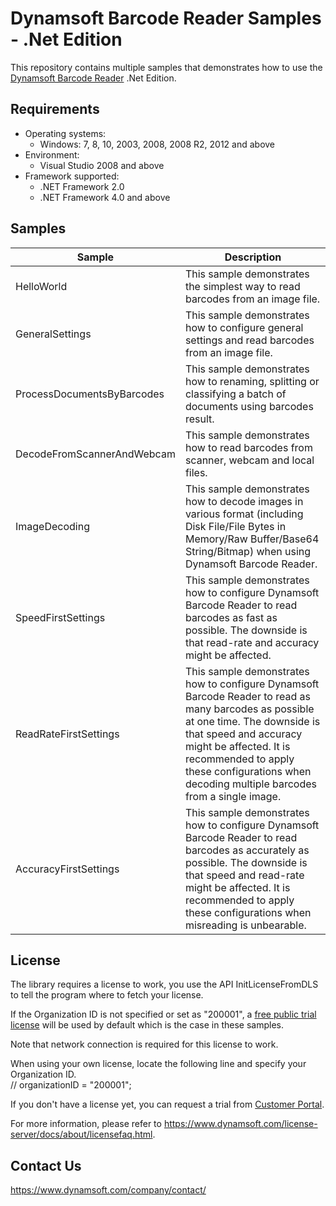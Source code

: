 # Dynamsoft Barcode Reader Samples - .Net Edition

This repository contains multiple samples that demonstrates how to use the <a href="https://www.dynamsoft.com/barcode-reader/overview/?product=dbr&utm_source=samples&package=dotnet" target="_blank">Dynamsoft Barcode Reader</a> .Net Edition.

## Requirements
- Operating systems:
  - Windows: 7, 8, 10, 2003, 2008, 2008 R2, 2012 and above
- Environment: 
  - Visual Studio 2008 and above
- Framework supported: 
  - .NET Framework 2.0
  - .NET Framework 4.0 and above

## Samples

| Sample | Description |
|---|---|
| HelloWorld | This sample demonstrates the simplest way to read barcodes from an image file. |
| GeneralSettings | This sample demonstrates how to configure general settings and read barcodes from an image file. |
| ProcessDocumentsByBarcodes | This sample demonstrates how to renaming, splitting or classifying a batch of documents using barcodes result. |
| DecodeFromScannerAndWebcam | This sample demonstrates how to read barcodes from scanner, webcam and local files. |
| ImageDecoding | This sample demonstrates how to decode images in various format (including Disk File/File Bytes in Memory/Raw Buffer/Base64 String/Bitmap) when using Dynamsoft Barcode Reader. |
| SpeedFirstSettings | This sample demonstrates how to configure Dynamsoft Barcode Reader to read barcodes as fast as possible. The downside is that read-rate and accuracy might be affected. |
| ReadRateFirstSettings | This sample demonstrates how to configure Dynamsoft Barcode Reader to read as many barcodes as possible at one time. The downside is that speed and accuracy might be affected. It is recommended to apply these configurations when decoding multiple barcodes from a single image. |
| AccuracyFirstSettings | This sample demonstrates how to configure Dynamsoft Barcode Reader to read barcodes as accurately as possible. The downside is that speed and read-rate might be affected. It is recommended to apply these configurations when misreading is unbearable. |


## License

The library requires a license to work, you use the API InitLicenseFromDLS to tell the program where to fetch your license.

If the Organization ID is not specified or set as "200001", a <a href="https://www.dynamsoft.com/license-server/docs/about/terms.html?ver=latest&product=dbr&utm_source=samples&package=c_cpp#public-trial-license" target="_blank">free public trial license</a> will be used by default which is the case in these samples.

Note that network connection is required for this license to work.

When using your own license, locate the following line and specify your Organization ID.  
// organizationID = "200001";

If you don't have a license yet, you can request a trial from <a href="https://www.dynamsoft.com/customer/license/trialLicense?product=dbr&utm_source=samples&package=dotnet" target="_blank">Customer Portal</a>.

For more information, please refer to https://www.dynamsoft.com/license-server/docs/about/licensefaq.html.

## Contact Us

https://www.dynamsoft.com/company/contact/